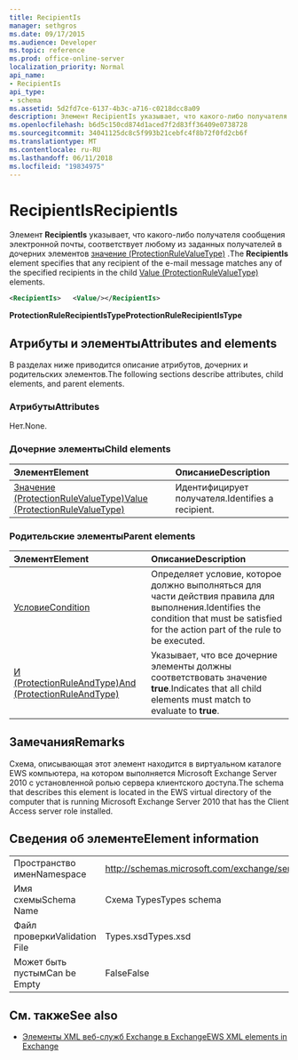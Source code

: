 ```yaml
---
title: RecipientIs
manager: sethgros
ms.date: 09/17/2015
ms.audience: Developer
ms.topic: reference
ms.prod: office-online-server
localization_priority: Normal
api_name:
- RecipientIs
api_type:
- schema
ms.assetid: 5d2fd7ce-6137-4b3c-a716-c0218dcc8a09
description: Элемент RecipientIs указывает, что какого-либо получателя сообщения электронной почты, соответствует любому из заданных получателей в дочерних элементов значение (ProtectionRuleValueType).
ms.openlocfilehash: b6d5c150cd874d1aced7f2d83ff36409e0738728
ms.sourcegitcommit: 34041125dc8c5f993b21cebfc4f8b72f0fd2cb6f
ms.translationtype: MT
ms.contentlocale: ru-RU
ms.lasthandoff: 06/11/2018
ms.locfileid: "19834975"
---
```

# <a name="recipientis"></a><span data-ttu-id="2daf2-103">RecipientIs</span><span class="sxs-lookup"><span data-stu-id="2daf2-103">RecipientIs</span></span>

<span data-ttu-id="2daf2-104">Элемент **RecipientIs** указывает, что какого-либо получателя сообщения электронной почты, соответствует любому из заданных получателей в дочерних элементов [значение (ProtectionRuleValueType)](value-protectionrulevaluetype.md) .</span><span class="sxs-lookup"><span data-stu-id="2daf2-104">The **RecipientIs** element specifies that any recipient of the e-mail message matches any of the specified recipients in the child [Value (ProtectionRuleValueType)](value-protectionrulevaluetype.md) elements.</span></span> 
  
```xml
<RecipientIs>   <Value/></RecipientIs>
```

 <span data-ttu-id="2daf2-105">**ProtectionRuleRecipientIsType**</span><span class="sxs-lookup"><span data-stu-id="2daf2-105">**ProtectionRuleRecipientIsType**</span></span>
## <a name="attributes-and-elements"></a><span data-ttu-id="2daf2-106">Атрибуты и элементы</span><span class="sxs-lookup"><span data-stu-id="2daf2-106">Attributes and elements</span></span>

<span data-ttu-id="2daf2-107">В разделах ниже приводится описание атрибутов, дочерних и родительских элементов.</span><span class="sxs-lookup"><span data-stu-id="2daf2-107">The following sections describe attributes, child elements, and parent elements.</span></span>
  
### <a name="attributes"></a><span data-ttu-id="2daf2-108">Атрибуты</span><span class="sxs-lookup"><span data-stu-id="2daf2-108">Attributes</span></span>

<span data-ttu-id="2daf2-109">Нет.</span><span class="sxs-lookup"><span data-stu-id="2daf2-109">None.</span></span>
  
### <a name="child-elements"></a><span data-ttu-id="2daf2-110">Дочерние элементы</span><span class="sxs-lookup"><span data-stu-id="2daf2-110">Child elements</span></span>

|<span data-ttu-id="2daf2-111">**Элемент**</span><span class="sxs-lookup"><span data-stu-id="2daf2-111">**Element**</span></span>|<span data-ttu-id="2daf2-112">**Описание**</span><span class="sxs-lookup"><span data-stu-id="2daf2-112">**Description**</span></span>|
|:-----|:-----|
|[<span data-ttu-id="2daf2-113">Значение (ProtectionRuleValueType)</span><span class="sxs-lookup"><span data-stu-id="2daf2-113">Value (ProtectionRuleValueType)</span></span>](value-protectionrulevaluetype.md) <br/> |<span data-ttu-id="2daf2-114">Идентифицирует получателя.</span><span class="sxs-lookup"><span data-stu-id="2daf2-114">Identifies a recipient.</span></span>  <br/> |
   
### <a name="parent-elements"></a><span data-ttu-id="2daf2-115">Родительские элементы</span><span class="sxs-lookup"><span data-stu-id="2daf2-115">Parent elements</span></span>

|<span data-ttu-id="2daf2-116">**Элемент**</span><span class="sxs-lookup"><span data-stu-id="2daf2-116">**Element**</span></span>|<span data-ttu-id="2daf2-117">**Описание**</span><span class="sxs-lookup"><span data-stu-id="2daf2-117">**Description**</span></span>|
|:-----|:-----|
|[<span data-ttu-id="2daf2-118">Условие</span><span class="sxs-lookup"><span data-stu-id="2daf2-118">Condition</span></span>](condition.md) <br/> |<span data-ttu-id="2daf2-119">Определяет условие, которое должно выполняться для части действия правила для выполнения.</span><span class="sxs-lookup"><span data-stu-id="2daf2-119">Identifies the condition that must be satisfied for the action part of the rule to be executed.</span></span>  <br/> |
|[<span data-ttu-id="2daf2-120">И (ProtectionRuleAndType)</span><span class="sxs-lookup"><span data-stu-id="2daf2-120">And (ProtectionRuleAndType)</span></span>](and-protectionruleandtype.md) <br/> |<span data-ttu-id="2daf2-121">Указывает, что все дочерние элементы должны соответствовать значение **true**.</span><span class="sxs-lookup"><span data-stu-id="2daf2-121">Indicates that all child elements must match to evaluate to **true**.</span></span>  <br/> |
   
## <a name="remarks"></a><span data-ttu-id="2daf2-122">Замечания</span><span class="sxs-lookup"><span data-stu-id="2daf2-122">Remarks</span></span>

<span data-ttu-id="2daf2-123">Схема, описывающая этот элемент находится в виртуальном каталоге EWS компьютера, на котором выполняется Microsoft Exchange Server 2010 с установленной ролью сервера клиентского доступа.</span><span class="sxs-lookup"><span data-stu-id="2daf2-123">The schema that describes this element is located in the EWS virtual directory of the computer that is running Microsoft Exchange Server 2010 that has the Client Access server role installed.</span></span>
  
## <a name="element-information"></a><span data-ttu-id="2daf2-124">Сведения об элементе</span><span class="sxs-lookup"><span data-stu-id="2daf2-124">Element information</span></span>

|||
|:-----|:-----|
|<span data-ttu-id="2daf2-125">Пространство имен</span><span class="sxs-lookup"><span data-stu-id="2daf2-125">Namespace</span></span>  <br/> |http://schemas.microsoft.com/exchange/services/2006/types  <br/> |
|<span data-ttu-id="2daf2-126">Имя схемы</span><span class="sxs-lookup"><span data-stu-id="2daf2-126">Schema Name</span></span>  <br/> |<span data-ttu-id="2daf2-127">Схема Types</span><span class="sxs-lookup"><span data-stu-id="2daf2-127">Types schema</span></span>  <br/> |
|<span data-ttu-id="2daf2-128">Файл проверки</span><span class="sxs-lookup"><span data-stu-id="2daf2-128">Validation File</span></span>  <br/> |<span data-ttu-id="2daf2-129">Types.xsd</span><span class="sxs-lookup"><span data-stu-id="2daf2-129">Types.xsd</span></span>  <br/> |
|<span data-ttu-id="2daf2-130">Может быть пустым</span><span class="sxs-lookup"><span data-stu-id="2daf2-130">Can be Empty</span></span>  <br/> |<span data-ttu-id="2daf2-131">False</span><span class="sxs-lookup"><span data-stu-id="2daf2-131">False</span></span>  <br/> |
   
## <a name="see-also"></a><span data-ttu-id="2daf2-132">См. также</span><span class="sxs-lookup"><span data-stu-id="2daf2-132">See also</span></span>



- [<span data-ttu-id="2daf2-133">Элементы XML веб-служб Exchange в Exchange</span><span class="sxs-lookup"><span data-stu-id="2daf2-133">EWS XML elements in Exchange</span></span>](ews-xml-elements-in-exchange.md)

